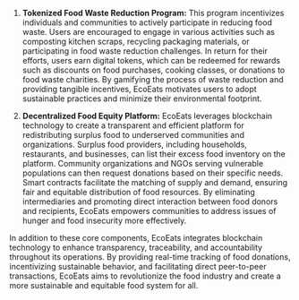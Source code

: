1. **Tokenized Food Waste Reduction Program:** This program incentivizes individuals and communities to actively participate in reducing food waste. Users are encouraged to engage in various activities such as composting kitchen scraps, recycling packaging materials, or participating in food waste reduction challenges. In return for their efforts, users earn digital tokens, which can be redeemed for rewards such as discounts on food purchases, cooking classes, or donations to food waste charities. By gamifying the process of waste reduction and providing tangible incentives, EcoEats motivates users to adopt sustainable practices and minimize their environmental footprint.

2. **Decentralized Food Equity Platform:** EcoEats leverages blockchain technology to create a transparent and efficient platform for redistributing surplus food to underserved communities and organizations. Surplus food providers, including households, restaurants, and businesses, can list their excess food inventory on the platform. Community organizations and NGOs serving vulnerable populations can then request donations based on their specific needs. Smart contracts facilitate the matching of supply and demand, ensuring fair and equitable distribution of food resources. By eliminating intermediaries and promoting direct interaction between food donors and recipients, EcoEats empowers communities to address issues of hunger and food insecurity more effectively.

In addition to these core components, EcoEats integrates blockchain technology to enhance transparency, traceability, and accountability throughout its operations. By providing real-time tracking of food donations, incentivizing sustainable behavior, and facilitating direct peer-to-peer transactions, EcoEats aims to revolutionize the food industry and create a more sustainable and equitable food system for all.
